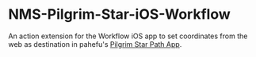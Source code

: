 # NMS-Pilgrim-Star-iOS-Workflow
An action extension for the Workflow iOS app to set coordinates from the web as destination in pahefu's [Pilgrim Star Path App](https://pahefu.github.io/pilgrimstarpath/).
